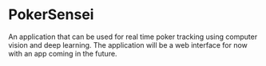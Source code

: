 # PokerSensei
An application that can be used for real time poker tracking using computer vision and deep learning. The application will be a web interface for now with an app coming in the future.
